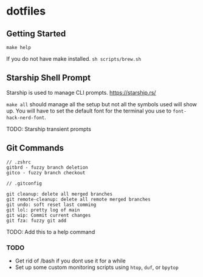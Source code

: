 # dotfiles

## Getting Started

`make help`

If you do not have make installed. `sh scripts/brew.sh`

## Starship Shell Prompt

Starship is used to manage CLI prompts. https://starship.rs/

`make all` should manage all the setup but not all the symbols used will show up.
You will have to set the default font for the terminal you use to `font-hack-nerd-font`.

TODO: Starship transient prompts

## Git Commands

```
// .zshrc
gitbrd - fuzzy branch deletion
gitco - fuzzy branch checkout
```

```
// .gitconfig

git cleanup: delete all merged branches
git remote-cleanup: delete all remote merged branches
git undo: soft reset last comming
git lol: pretty log of main
git wip: Commit current changes
git fza: fuzzy git add
```

TODO: Add this to a help command

### TODO

- Get rid of /bash if you dont use it for a while
- Set up some custom monitoring scripts using `htop`, `duf`, or `bpytop`
